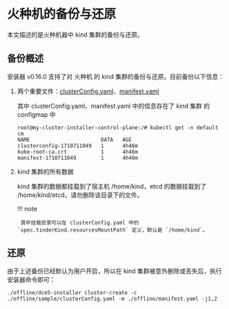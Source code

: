 # 火种机的备份与还原

本文描述的是火种机器中 kind 集群的备份与还原。

## 备份概述

安装器 v0.16.0 支持了对 火种机 的 kind 集群的备份与还原。目前备份以下信息：

1. 两个重要文件：[clusterConfig.yaml](../commercial/cluster-config.md)、[manifest.yaml](../commercial/manifest.md)

    其中 clusterConfig.yaml、manifest.yaml 中的信息存在了 kind 集群 的 configmap 中

    ```shell
    root@my-cluster-installer-control-plane:/# kubectl get -n default cm
    NAME                       DATA   AGE
    clusterconfig-1710711049   1      4h46m
    kube-root-ca.crt           1      4h46m
    manifest-1710711049        1      4h46m
    ```

2. kind 集群的所有数据

    kind 集群的数据都挂载到了宿主机 /home/kind，etcd 的数据挂载到了 /home/kind/etcd，请勿删除该目录下的文件。

    !!! note

        其中挂载目录可以在 clusterConfig.yaml 中的 `spec.tinderKind.resourcesMountPath` 定义，默认是 `/home/kind`。

## 还原

由于上述备份已经默认为用户开启，所以在 kind 集群被意外删除或丢失后，执行安装器命令即可：

```shell
./offline/dce5-installer cluster-create -c ./offline/sample/clusterConfig.yaml -m ./offline/manifest.yaml -j1,2
```
